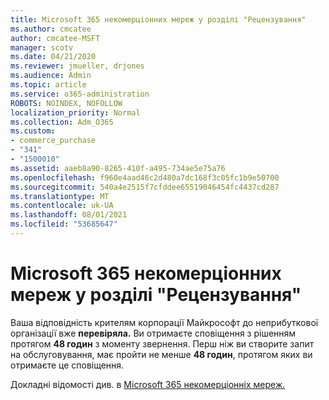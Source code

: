 ```yaml
---
title: Microsoft 365 некомерціонних мереж у розділі "Рецензування"
ms.author: cmcatee
author: cmcatee-MSFT
manager: scotv
ms.date: 04/21/2020
ms.reviewer: jmueller, drjones
ms.audience: Admin
ms.topic: article
ms.service: o365-administration
ROBOTS: NOINDEX, NOFOLLOW
localization_priority: Normal
ms.collection: Adm_O365
ms.custom:
- commerce_purchase
- "341"
- "1500010"
ms.assetid: aaeb8a90-8265-410f-a495-734ae5e75a76
ms.openlocfilehash: f960e4aad46c2d480a7dc168f3c05fc1b9e50700
ms.sourcegitcommit: 540a4e2515f7cfddee65519046454fc4437cd287
ms.translationtype: MT
ms.contentlocale: uk-UA
ms.lasthandoff: 08/01/2021
ms.locfileid: "53685647"
---
```

# <a name="microsoft-365-for-nonprofits---under-review"></a>Microsoft 365 некомерціонних мереж у розділі "Рецензування"

Ваша відповідність крителям корпорації Майкрософт до неприбуткової організації вже **перевіряла.** Ви отримаєте сповіщення з рішенням протягом **48 годин** з моменту звернення. Перш ніж ви створите запит на обслуговування, має пройти не менше **48 годин**, протягом яких ви отримаєте це сповіщення. 

Докладні відомості див. в [Microsoft 365 некомерціонніх мереж.](https://www.microsoft.com/nonprofits/microsoft-365) 
